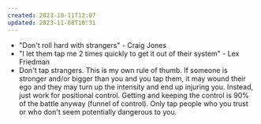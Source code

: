 ```yaml
---
created: 2023-10-11T12:07
updated: 2023-11-08T10:31
---
```

- "Don't roll hard with strangers" - Craig Jones
- "I let them tap me 2 times quickly to get it out of their system" - Lex Friedman
- Don't tap strangers.  This is my own rule of thumb.  If someone is stronger and/or bigger than you and you tap them, it may wound their ego and they may turn up the intensity and end up injuring you.  Instead, just work for positional control.  Getting and keeping the control is 90% of the battle anyway (funnel of control).  Only tap people who you trust or who don't seem potentially dangerous to you.